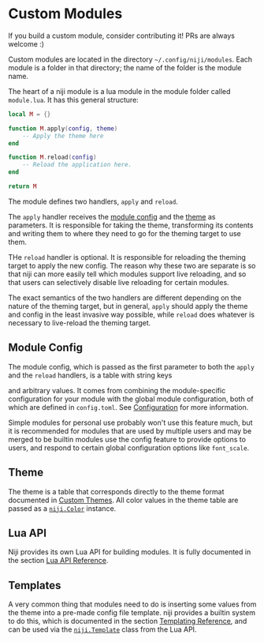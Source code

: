 # Custom Modules

If you build a custom module, consider contributing it! PRs are always welcome :)

Custom modules are located in the directory `~/.config/niji/modules`. Each module is a folder
in that directory; the name of the folder is the module name.

The heart of a niji module is a lua module in the module folder called `module.lua`.
It has this general structure:

```lua
local M = {}

function M.apply(config, theme)
    -- Apply the theme here
end

function M.reload(config)
    -- Reload the application here.
end

return M
```

The module defines two handlers, `apply` and `reload`.

The `apply` handler receives the [module config](#module-config) and the [theme](#theme) as parameters. It is responsible for
taking the theme, transforming its contents and writing them to where they need to go for the theming target to use them.

THe `reload` handler is optional. It is responsible for reloading the theming target to apply the new config. The reason why these
two are separate is so that niji can more easily tell which modules support live reloading, and so that users can selectively
disable live reloading for certain modules.

The exact semantics of the two handlers are different depending on the nature of the theming target, but in general, `apply` should
apply the theme and config in the least invasive way possible, while `reload` does whatever is necessary to live-reload the theming target.

## Module Config

The module config, which is passed as the first parameter to both the `apply` and the `reload` handlers, is a table with string keys

and arbitrary values. It comes from combining the module-specific configuration for your module with the global module configuration, both
of which are defined in `config.toml`. See [Configuration](../configuration.md) for more information.

Simple modules for personal use probably won't use this feature much, but it is recommended for modules that are used by multiple users
and may be merged to be builtin modules use the config feature to provide options to users, and respond to certain global configuration
options like `font_scale`.

## Theme

The theme is a table that corresponds directly to the theme format documented in [Custom Themes](../custom-themes.md).
All color values in the theme table are passed as a [`niji.Color`](./lua-api-reference.md#class-nijicolor) instance.

## Lua API

Niji provides its own Lua API for building modules. It is fully documented in the section [Lua API Reference](./lua-api-reference.md).

## Templates

A very common thing that modules need to do is inserting some values from the theme into a pre-made config file template.
niji provides a builtin system to do this, which is documented in the section [Templating Reference](./templating-reference.md),
and can be used via the [`niji.Template`](./lua-api-reference.md#class-nijitemplate) class from the Lua API.

